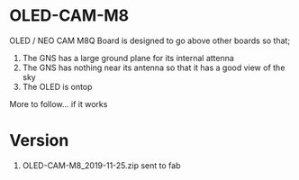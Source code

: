 # OLED-CAM-M8
OLED / NEO CAM M8Q Board is designed to go above other boards so that;
1. The GNS has a large ground plane for its internal attenna
2. The GNS has nothing near its antenna so that it has a good view of the sky
3. The OLED is ontop

More to follow... if it works

# Version
1. OLED-CAM-M8_2019-11-25.zip sent to fab
